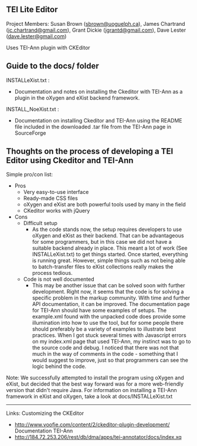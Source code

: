 TEI Lite Editor
----------
Project Members:
Susan Brown (sbrown@uoguelph.ca), James Chartrand (jc.chartrand@gmail.com), Grant Dickie (jgrantd@gmail.com), Dave Lester (dave.lester@gmail.com)


Uses TEI-Ann plugin with CKEditor

Guide to the docs/ folder
---
INSTALLeXist.txt : 
* Documentation and notes on installing the Ckeditor with TEI-Ann as a plugin in the oXygen and eXist backend framework. 

INSTALL_NoeXist.txt :
* Documentation on installing Ckeditor and TEI-Ann using the README file included in the downloaded .tar file from 
the TEI-Ann page in SourceForge

Thoughts on the process of developing a TEI Editor using Ckeditor and TEI-Ann
---

Simple pro/con list:
* Pros
	* Very easy-to-use interface
	* Ready-made CSS files
	* oXygen and eXist are both powerful tools used by many in the field
	* CKeditor works with jQuery
* Cons
	* Difficult setup 
		* As the code stands now, the setup requires developers to use oXygen and eXist
		as their backend. That can be advantageous for some programmers, but in this case
		we did not have a suitable backend already in place. This meant a lot of work (See
		INSTALLeXist.txt) to get things started. 
		Once started, everything is running great. However, simple things such as not being
		able to batch-transfer files to eXist collections really makes the process tedious.
	* Code is not well documented
		* This may be another issue that can be solved soon with further development. Right now, 
		it seems that the code is for solving a specific problem in the markup community. With 
		time and further API documentation, it can be improved.
		The documentation page for TEI-Ann should have some examples of setups. The example.xml 
		found with the unpacked code does provide some illumination into how to use the tool,
		but for some people there should preferably be a variety of examples to illustrate best
		practices.
		When I got stuck several times with Javascript errors on my index.xml page that used
		TEI-Ann, my instinct was to go to the source code and debug. I noticed that there was 
		not that much in the way of comments in the code - something that I would suggest to 
		improve, just so that programmers can see the logic behind the code.
	



Note: We successfully attempted to install the program using oXygen and eXist, but 
decided that the best way forward was for a more web-friendly version that didn't 
require Java. 
For information on installing a TEI-Ann framework in eXist and oXygen, take a look at docs/INSTALLeXist.txt


	
-----
Links:
Customizing the CKEditor
* http://www.voofie.com/content/2/ckeditor-plugin-development/
Documentation TEI-Ann
* http://184.72.253.206/rest/db/dma/apps/tei-annotator/docs/index.xq



